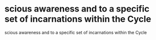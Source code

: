 # scious awareness and to a specific set of incarnations within the Cycle

scious awareness and to a specific set of incarnations within the Cycle